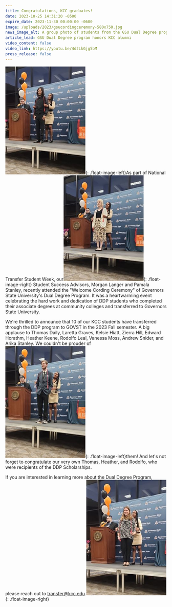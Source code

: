 ```yaml
---
title: Congratulations, KCC graduates!
date: 2023-10-25 14:31:20 -0500
expire_date: 2023-11-30 00:00:00 -0600
image: /uploads/2023/gsucordingceremony-580x750.jpg
news_image_alt: A group photo of students from the GSU Dual Degree program
article_lead: GSU Dual Degree program honors KCC alumni
video_content: false
video_link: https://youtu.be/4d2LkGjg5bM
press_release: false
---
```

![KCC graduate Rodolfo Leal at GSU Cording Ceremony](/uploads/2023/gsu-rodolfoleal-250x377.jpg "KCC graduate Rodolfo Leal at GSU Cording Ceremony"){: .float-image-left}As part of National Transfer Student Week, our![KCC graduate Heather Keene at GSU Cording Ceremony](/uploads/2023/gsu-heatherkeene-250x330.jpg "KCC graduate Heather Keene at GSU Cording Ceremony"){: .float-image-right} Student Success Advisors, Morgan Langer and Pamala Stanley, recently attended the "Welcome Cording Ceremony" of Governors State University's Dual Degree Program. It was a heartwarming event celebrating the hard work and dedication of DDP students who completed their associate degrees at community colleges and transferred to Governors State University.

We're thrilled to announce that 10 of our KCC students have transferred through the DDP program to GOVST in the 2023 Fall semester. A big applause to Thomas Daily, Laretta Graves, Kelsie Hiatt, Zierra Hill, Edward Horathm, Heather Keene, Rodolfo Leal, Vanessa Moss, Andrew Snider, and Arika Stanley. We couldn't be prouder of ![KCC graduate Thomas Daily at GSU Cording Ceremony](/uploads/2023/gsu-thomasdaily-250x350.jpg "KCC graduate Thomas Daily at GSU Cording Ceremony"){: .float-image-left}them! And let's not forget to congratulate our very own Thomas, Heather, and Rodolfo, who were recipients of the DDP Scholarships.

If you are interested in learning more about the Dual Degree Program, please reach out to&nbsp;[transfer@kcc.edu](mailto:transfer@kcc.edu).![KCC graduate Arika Stanley at GSU Cording Ceremony](/uploads/2023/gsu-arikastanley-250x361.jpg "KCC graduate Arika Stanley at GSU Cording Ceremony"){: .float-image-right}